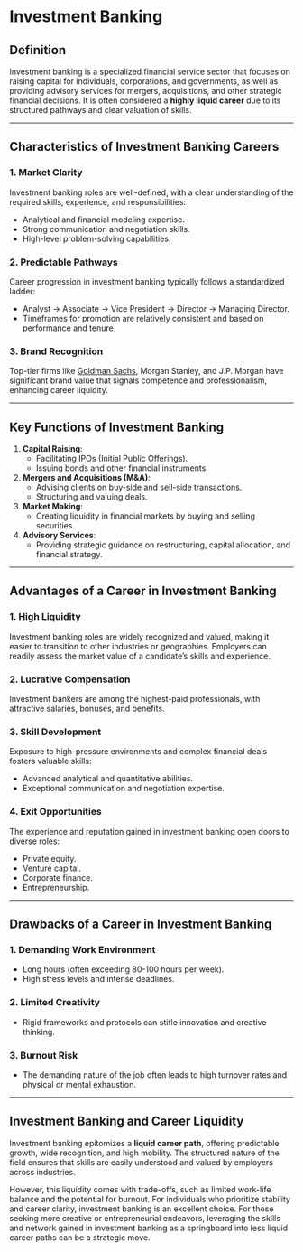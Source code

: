 # Investment Banking

## Definition

Investment banking is a specialized financial service sector that focuses on raising capital for individuals, corporations, and governments, as well as providing advisory services for mergers, acquisitions, and other strategic financial decisions. It is often considered a **highly liquid career** due to its structured pathways and clear valuation of skills.

***

## Characteristics of Investment Banking Careers

### 1. **Market Clarity**

Investment banking roles are well-defined, with a clear understanding of the required skills, experience, and responsibilities:

* Analytical and financial modeling expertise.
* Strong communication and negotiation skills.
* High-level problem-solving capabilities.

### 2. **Predictable Pathways**

Career progression in investment banking typically follows a standardized ladder:

* Analyst → Associate → Vice President → Director → Managing Director.
* Timeframes for promotion are relatively consistent and based on performance and tenure.

### 3. **Brand Recognition**

Top-tier firms like [Goldman Sachs](GOLDMAN_SACHS.md), Morgan Stanley, and J.P. Morgan have significant brand value that signals competence and professionalism, enhancing career liquidity.

***

## Key Functions of Investment Banking

1. **Capital Raising**:
   * Facilitating IPOs (Initial Public Offerings).
   * Issuing bonds and other financial instruments.
2. **Mergers and Acquisitions (M\&A)**:
   * Advising clients on buy-side and sell-side transactions.
   * Structuring and valuing deals.
3. **Market Making**:
   * Creating liquidity in financial markets by buying and selling securities.
4. **Advisory Services**:
   * Providing strategic guidance on restructuring, capital allocation, and financial strategy.

***

## Advantages of a Career in Investment Banking

### 1. **High Liquidity**

Investment banking roles are widely recognized and valued, making it easier to transition to other industries or geographies. Employers can readily assess the market value of a candidate’s skills and experience.

### 2. **Lucrative Compensation**

Investment bankers are among the highest-paid professionals, with attractive salaries, bonuses, and benefits.

### 3. **Skill Development**

Exposure to high-pressure environments and complex financial deals fosters valuable skills:

* Advanced analytical and quantitative abilities.
* Exceptional communication and negotiation expertise.

### 4. **Exit Opportunities**

The experience and reputation gained in investment banking open doors to diverse roles:

* Private equity.
* Venture capital.
* Corporate finance.
* Entrepreneurship.

***

## Drawbacks of a Career in Investment Banking

### 1. **Demanding Work Environment**

* Long hours (often exceeding 80-100 hours per week).
* High stress levels and intense deadlines.

### 2. **Limited Creativity**

* Rigid frameworks and protocols can stifle innovation and creative thinking.

### 3. **Burnout Risk**

* The demanding nature of the job often leads to high turnover rates and physical or mental exhaustion.

***

## Investment Banking and Career Liquidity

Investment banking epitomizes a **liquid career path**, offering predictable growth, wide recognition, and high mobility. The structured nature of the field ensures that skills are easily understood and valued by employers across industries.

However, this liquidity comes with trade-offs, such as limited work-life balance and the potential for burnout. For individuals who prioritize stability and career clarity, investment banking is an excellent choice. For those seeking more creative or entrepreneurial endeavors, leveraging the skills and network gained in investment banking as a springboard into less liquid career paths can be a strategic move.

